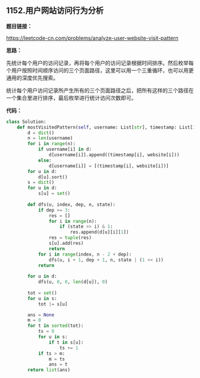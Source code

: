 ## 1152.用户网站访问行为分析

**题目链接：**

https://leetcode-cn.com/problems/analyze-user-website-visit-pattern

**思路：**

先统计每个用户的访问记录，再将每个用户的访问记录根据时间排序。然后枚举每个用户按照时间顺序访问的三个页面路径，这里可以用一个三重循环，也可以用更通用的深度优先搜索。

统计每个用户访问记录所产生所有的三个页面路径之后，把所有这样的三个路径在一个集合里进行排序，最后枚举进行统计访问次数即可。


**代码：**
```python
class Solution:
    def mostVisitedPattern(self, username: List[str], timestamp: List[int], website: List[str]) -> List[str]:
        d = dict()
        n = len(username)
        for i in range(n):
            if username[i] in d:
                d[username[i]].append((timestamp[i], website[i]))
            else:
                d[username[i]] = [(timestamp[i], website[i])]
        for u in d:
            d[u].sort()
        s = dict()
        for u in d:
            s[u] = set()
        
        def dfs(u, index, dep, n, state):
            if dep >= 3:
                res = []
                for i in range(n):
                    if (state >> i) & 1:
                        res.append(d[u][i][1])
                res = tuple(res)
                s[u].add(res)
                return
            for i in range(index, n - 2 + dep):
                dfs(u, i + 1, dep + 1, n, state | (1 << i))
            return
        
        for u in d:
            dfs(u, 0, 0, len(d[u]), 0)
        
        tot = set()
        for u in s:
            tot |= s[u]

        ans = None
        m = 0
        for t in sorted(tot):
            ts = 0
            for u in s:
                if t in s[u]:
                    ts += 1
            if ts > m:
                m = ts
                ans = t
        return list(ans)
```



